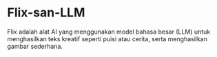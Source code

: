 # Flix-san-LLM
Flix adalah alat AI yang menggunakan model bahasa besar (LLM) untuk menghasilkan teks kreatif seperti puisi atau cerita, serta menghasilkan gambar sederhana.
